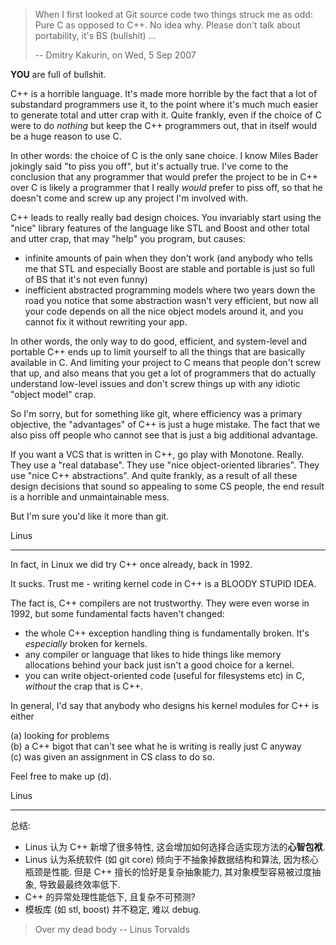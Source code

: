 
> When I first looked at Git source code two things struck me as odd:   
> Pure C as opposed to C++. No idea why. Please don't talk about portability, it's BS (bullshit) ...
> 
> -- Dmitry Kakurin, on Wed, 5 Sep 2007

**YOU** are full of bullshit.

C++ is a horrible language. It's made more horrible by the fact that a lot of substandard programmers use it, to the point where it's much much easier to generate total and utter crap with it. Quite frankly, even if the choice of C were to do *nothing* but keep the C++ programmers out, that in itself would be a huge reason to use C.

In other words: the choice of C is the only sane choice. I know Miles Bader jokingly said "to piss you off", but it's actually true. I've come to the conclusion that any programmer that would prefer the project to be in C++ over C is likely a programmer that I really *would* prefer to piss off, so that he doesn't come and screw up any project I'm involved with.

C++ leads to really really bad design choices. You invariably start using the "nice" library features of the language like STL and Boost and other total and utter crap, that may "help" you program, but causes: 

- infinite amounts of pain when they don't work (and anybody who tells me that STL and especially Boost are stable and portable is just so full of BS that it's not even funny) 
- inefficient abstracted programming models where two years down the road you notice that some abstraction wasn't very efficient, but now all your code depends on all the nice object models around it, and you cannot fix it without rewriting your app.

In other words, the only way to do good, efficient, and system-level and portable C++ ends up to limit yourself to all the things that are basically available in C. And limiting your project to C means that people don't screw that up, and also means that you get a lot of programmers that do actually understand low-level issues and don't screw things up with any idiotic "object model" crap. 

So I'm sorry, but for something like git, where efficiency was a primary objective, the "advantages" of C++ is just a huge mistake. The fact that we also piss off people who cannot see that is just a big additional advantage. 

If you want a VCS that is written in C++, go play with Monotone. Really. They use a "real database". They use "nice object-oriented libraries". They use "nice C++ abstractions". And quite frankly, as a result of all these design decisions that sound so appealing to some CS people, the end result is a horrible and unmaintainable mess. 

But I'm sure you'd like it more than git. 

Linus


---

In fact, in Linux we did try C++ once already, back in 1992. 

It sucks. Trust me - writing kernel code in C++ is a BLOODY STUPID IDEA. 

The fact is, C++ compilers are not trustworthy. They were even worse in 1992, but some fundamental facts haven't changed: 
- the whole C++ exception handling thing is fundamentally broken. It's _especially_ broken for kernels. 
- any compiler or language that likes to hide things like memory allocations behind your back just isn't a good choice for a kernel. 
- you can write object-oriented code (useful for filesystems etc) in C, _without_ the crap that is C++. 

In general, I'd say that anybody who designs his kernel modules for C++ is either 

(a) looking for problems   
(b) a C++ bigot that can't see what he is writing is really just C anyway   
(c) was given an assignment in CS class to do so.   

Feel free to make up (d). 

Linus

---

总结:
- Linus 认为 C++ 新增了很多特性, 这会增加如何选择合适实现方法的**心智包袱**.
- Linus 认为系统软件 (如 git core) 倾向于不抽象掉数据结构和算法, 因为核心瓶颈是性能. 但是 C++ 擅长的恰好是复杂抽象能力, 其对象模型容易被过度抽象, 导致最最终效率低下.
- C++ 的异常处理性能低下, 且复杂不可预测?
- 模板库 (如 stl, boost) 并不稳定, 难以 debug.

> Over my dead body  -- Linus Torvalds